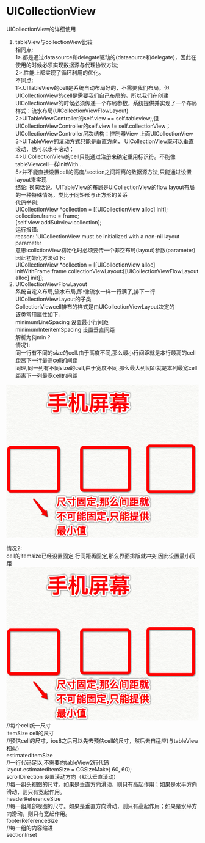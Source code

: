 # UICollectionView
UICollectionView的详细使用
1. tableView与collectionView比较 <br>
相同点:<br>
1>.都是通过datasource和delegate驱动的(datasource和delegate)，因此在使用的时候必须实现数据源与代理协议方法;<br>
2>.性能上都实现了循环利用的优化。<br>
不同点:<br>
1>.UITableView的cell是系统自动布局好的，不需要我们布局。但UICollectionView的cell是需要我们自己布局的。所以我们在创建UICollectionView的时候必须传递一个布局参数，系统提供并实现了一个布局样式：流水布局(UICollectionViewFlowLayout)  <br>
2>UITableViewController的self.view == self.tableview;,但UICollectionViewController的self.view != self.collectionView；<br>
UICollectionViewController层次结构：控制器View 上面UICollectionView <br>
3>UITableView的滚动方式只能是垂直方向， UICollectionView既可以垂直滚动，也可以水平滚动； <br>
4>UICollectionView的cell只能通过注册来确定重用标识符。不能像tableViewcell一样initWith... <br>
5>并不能直接设置cell的高度/section之间距离的数据源方法,只能通过设置layout来实现 <br>
结论: 换句话说，UITableView的布局是UICollectionView的flow layout布局的一种特殊情况，类比于同矩形与正方形的关系 <br>
代码举例: <br>
UICollectionView *collection = [[UICollectionView alloc] init]; <br>
collection.frame = frame; <br>
[self.view addSubview:collection]; <br>
运行报错: <br>
reason: 'UICollectionView must be initialized with a non-nil layout parameter <br>
意思:collctionView初始化时必须要传一个非空布局(layout)参数(parameter) <br>
因此初始化方法如下: <br>
UICollectionView *collection = [[UICollectionView alloc] initWithFrame:frame collectionViewLayout:[[UICollectionViewFlowLayout alloc] init]]; <br>
2. UICollectionViewFlowLayout <br>
系统自定义布局,流水布局,即:像流水一样一行满了,排下一行 <br>
UICollectionViewLayout的子类 <br>
CollectionViewcell排布的样式是由UICollectionViewLayout决定的 <br>
该类常用属性如下: <br>
minimumLineSpacing  设置最小行间距 <br>
minimumInteritemSpacing 设置垂直间距 <br>
解析为何min ? <br>
情况1: <br>
同一行有不同的size的cell.由于高度不同,那么最小行间距就是本行最高的cell距离下一行最高cell的间距 <br>
同理,同一列有不同size的cell,由于宽度不同,那么最大列间距就是本列最宽cell距离下一列最宽cell的间距 <br>

![ ](https://github.com/zhoghua123/UICollectionView/raw/master/image/img2.png)

情况2: <br>
cell的itemsize已经设置固定,行间距再固定,那么界面排版就冲突,因此设置最小间距 <br>
![ ](https://github.com/zhoghua123/UICollectionView/raw/master/image/img2.png)<br>
//每个cell统一尺寸 <br>
itemSize cell的尺寸 <br>
//预估cell的尺寸，ios8之后可以先去预估cell的尺寸，然后去自适应(与tableView相似) <br>
estimatedItemSize <br>
//一行代码足以,不需要向tableView2行代码 <br>
layout.estimatedItemSize = CGSizeMake( 60, 60); <br>
scrollDirection 设置滚动方向（默认垂直滚动） <br>
//每一组头视图的尺寸。如果是垂直方向滑动，则只有高起作用；如果是水平方向滑动，则只有宽起作用。 <br>
headerReferenceSize <br>
//每一组尾部视图的尺寸。如果是垂直方向滑动，则只有高起作用；如果是水平方向滑动，则只有宽起作用。 <br>
footerReferenceSize <br>
//每一组的内容缩进 <br>
sectionInset <br>


